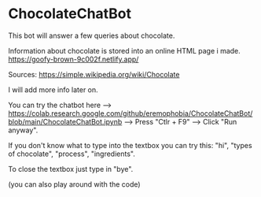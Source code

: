 # ChocolateChatBot
This bot will answer a few queries about chocolate.

Information about chocolate is stored into an online HTML page i made.
https://goofy-brown-9c002f.netlify.app/

Sources: https://simple.wikipedia.org/wiki/Chocolate

I will add more info later on.

You can try the chatbot here --> https://colab.research.google.com/github/eremophobia/ChocolateChatBot/blob/main/ChocolateChatBot.ipynb --> Press "Ctlr + F9" --> Click "Run anyway".

If you don't know what to type into the textbox you can try this: "hi", "types of chocolate", "process", "ingredients".

To close the textbox just type in "bye".

(you can also play around with the code)
